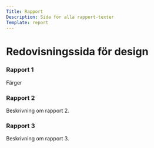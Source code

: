 ```yaml
---
Title: Rapport
Description: Sida för alla rapport-texter
Template: report
---
```


Redovisningssida för design
=======

<div class="kmom-card report-card">
    <div class="header-background">
        <h3> Rapport 1</h3>
    </div>
    <p>Färger</p>
    <i class="arrow fas fa-arrow-alt-circle-right"></i>
</div>

<div class="kmom-card report-card">
    <div class="header-background">
        <h3>Rapport 2</h3>
    </div>
    <p>Beskrivning om rapport 2.</p>
    <i class="arrow fas fa-arrow-alt-circle-right"></i>
</div>

<div class="kmom-card report-card">
    <div class="header-background">
        <h3>Rapport 3</h3>
    </div>
    <p>Beskrivning om rapport 3.</p>
    <i class="arrow fas fa-arrow-alt-circle-right"></i>
</div>
